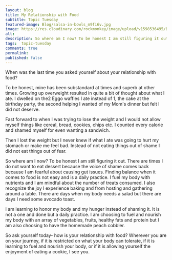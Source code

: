 ```yaml
---
layout: blog
title: My Relationship with Food
subtitle: Topic Tuesday
featured-image: Blog/salsa-in-bowls_m9fi6v.jpg
image: https://res.cloudinary.com/rockmonkey/image/upload/v1598536495/Blog/salsa-in-bowls_m9fi6v.jpg
alt:
description: So where am I now? To be honest I am still figuring it out. There are times I do not want to eat dessert because the voice of shame comes back because I am fearful about causing gut issues. Finding balance when it comes to food is not easy and is a daily practice.
tags:  topic-tuesday
comments: true
permalink:
published: false
---
```

When was the last time you asked yourself about your relationship with food?

To be honest, mine has been substandard at times and superb at other times. Growing up overweight resulted in quite a bit of thought about what I ate. I dwelled on the2 Eggo waffles I ate instead of 1, the cake at the birthday party, the second helping I wanted of my Mom's dinner but felt I did not deserve.

Fast forward to when I was trying to lose the weight and I would not allow myself things like cereal, bread, cookies, chips etc. I counted every calorie and shamed myself for even wanting a sandwich.

Then I lost the weight but I never knew if what I ate was going to hurt my stomach or make me feel bad. Instead of not eating things out of shame I did not eat things out of fear.

So where am I now? To be honest I am still figuring it out. There are times I do not want to eat dessert because the voice of shame comes back because I am fearful about causing gut issues. Finding balance when it comes to food is not easy and is a daily practice. I fuel my body with nutrients and I am mindful about the number of treats consumed. I also recognize the joy I experience baking and from hosting and gathering around a table. There are days when my body needs a salad but there are days I need some avocado toast.

I am learning to honor my body and my hunger instead of shaming it. It is not a one and done but a daily practice. I am choosing to fuel and nourish my body with an array of vegetables, fruits, healthy fats and protein but I am also choosing to have the homemade peach cobbler.

So ask yourself today- how is your relationship with food? Wherever you are on your journey, if it is restricted on what your body can tolerate, if it is learning to fuel and nourish your body, or if it is allowing yourself the enjoyment of eating a cookie, I see you.
